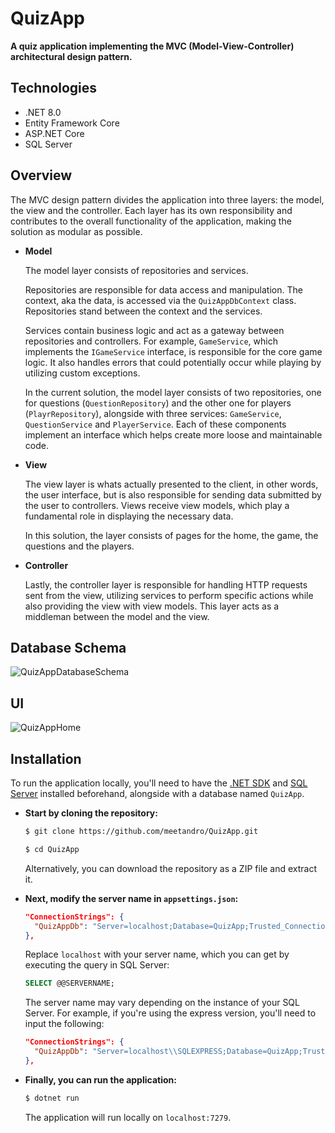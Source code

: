 # QuizApp

**A quiz application implementing the MVC (Model-View-Controller) architectural design pattern.**

## Technologies

- .NET 8.0
- Entity Framework Core
- ASP.NET Core
- SQL Server

## Overview

The MVC design pattern divides the application into three layers: the model, the view and the controller. Each layer has its own responsibility and contributes to the overall functionality of the application, making the solution as modular as possible.

* **Model**

  The model layer consists of repositories and services.
  
  Repositories are responsible for data access and manipulation. The context, aka the data, is accessed via the `QuizAppDbContext` class. Repositories stand between the context and the services.
  
  Services contain business logic and act as a gateway between repositories and controllers. For example, `GameService`, which implements the `IGameService` interface, is responsible for the core game logic. It also handles errors that could potentially occur while playing by utilizing custom exceptions.

  In the current solution, the model layer consists of two repositories, one for questions (`QuestionRepository`) and the other one for players (`PlayrRepository`), alongside with three services: `GameService`, `QuestionService` and `PlayerService`. Each of these components implement an interface which helps create more loose and maintainable code.

* **View**
  
  The view layer is whats actually presented to the client, in other words, the user interface, but is also responsible for sending data submitted by the user to controllers. Views receive view models, which play a fundamental role in displaying the necessary data.

  In this solution, the layer consists of pages for the home, the game, the questions and the players.
  
* **Controller**
  
  Lastly, the controller layer is responsible for handling HTTP requests sent from the view, utilizing services to perform specific actions while also providing the view with view models. This layer acts as a middleman between the model and the view.
  
## Database Schema

![QuizAppDatabaseSchema](https://github.com/meetandro/QuizApp/assets/132354578/cdcc8b81-4f67-4305-be66-3249594c7641)

## UI

![QuizAppHome](https://github.com/meetandro/QuizApp/assets/132354578/8752e701-4212-4719-ae79-5a001c85b940)

## Installation

To run the application locally, you'll need to have the [.NET SDK](https://dotnet.microsoft.com/en-us/download) and [SQL Server](https://www.microsoft.com/en-us/sql-server/sql-server-downloads) installed beforehand, alongside with a database named `QuizApp`.

* **Start by cloning the repository:**

  ```bash
  $ git clone https://github.com/meetandro/QuizApp.git
  ```
  
  ```bash
  $ cd QuizApp
  ```

  Alternatively, you can download the repository as a ZIP file and extract it.

* **Next, modify the server name in `appsettings.json`:**

  ```json
  "ConnectionStrings": {
    "QuizAppDb": "Server=localhost;Database=QuizApp;Trusted_Connection=True;TrustServerCertificate=True"
  },
  ```
  
  Replace `localhost` with your server name, which you can get by executing the query in SQL Server:
  
  ```sql server
  SELECT @@SERVERNAME;
  ```
  
  The server name may vary depending on the instance of your SQL Server. For example, if you're using the express version, you'll need to input the following:
  
  ```json
  "ConnectionStrings": {
    "QuizAppDb": "Server=localhost\\SQLEXPRESS;Database=QuizApp;Trusted_Connection=True;TrustServerCertificate=True"
  },
  ```

* **Finally, you can run the application:**

  ```bash
  $ dotnet run
  ```

  The application will run locally on `localhost:7279`.
